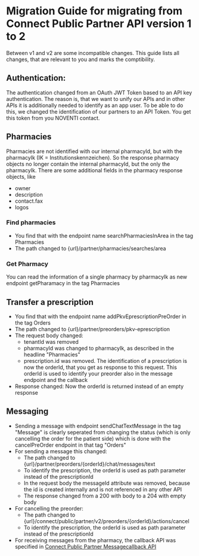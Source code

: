 # Migration Guide for migrating from Connect Public Partner API version 1 to 2

Between v1 and v2 are some incompatible changes. This guide lists all changes, that are relevant to you and marks the comptibility.

## Authentication:
The authentication changed from an OAuth JWT Token based to an API key authentication. The reason is, that we want to unify our APIs and in other APIs it is additionally needed to identify as an app user. To be able to do this, we changed the identification of our partners to an API Token. You get this token from you NOVENTI contact.

## Pharmacies
Pharmacies are not identified with our internal pharmacyId, but with the pharmacyIk (IK = Institutionskennzeichen). So the response pharmacy objects no longer contain the internal pharmacyId, but the only the pharmacyIk. There are some additional fields in the pharmacy response objects, like
* owner
* description
* contact.fax
* logos

### Find pharmacies
* You find that with the endpoint name searchPharmaciesInArea in the tag Pharmacies
* The path changed to {url}/partner/pharmacies/searches/area

### Get Pharmacy
You can read the information of a single pharmacy by pharmacyIk as new endpoint getPharamacy in the tag Pharmacies

## Transfer a prescription
* You find that with the endpoint name addPkvEprescriptionPreOrder in the tag Orders
* The path changed to {url}/partner/preorders/pkv-eprescription
* The request body changed:
    * tenantId was removed
    * pharmacyId was changed to pharmacyIk, as described in the headline "Pharmacies"
    * prescription.id was removed. The identification of a prescription is now the orderId, that you get as response to this request. This orderId is used to identify your preorder also in the message endpoint and the callback
* Response changed: Now the orderId is returned instead of an empty response

## Messaging

* Sending a message with endpoint sendChatTextMessage in the tag "Message" is clearly seperated from changing the status (which is only cancelling the order for the patient side) which is done with the cancelPreOrder endpoint in that tag "Orders" 
* For sending a message this changed:
    * The path changed to {url}/partner/preorders/{orderId}/chat/messages/text
    * To identify the prescription, the orderId is used as path parameter instead of the prescriptionId
    * In the request body the messageId attribute was removed, because the id is created internally and is not referenced in any other API
    * The response changed from a 200 with body to a 204 with empty body
* For cancelling the preorder:
    * The path changed to {url}/connect/public/partner/v2/preorders/{orderId}/actions/cancel
    * To identify the prescription, the orderId is used as path parameter instead of the prescriptionId
* For receiving messages from the pharmacy, the callback API was specified in <a href="../connect-api/connect-public-partner-messagecallback-api-v2.html">Connect Public Partner Messagecallback API</a>    
    
